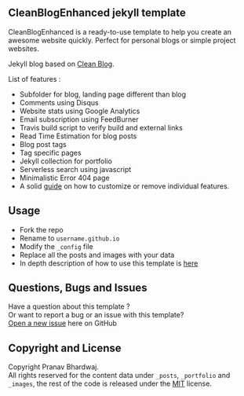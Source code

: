 ## CleanBlogEnhanced jekyll template

CleanBlogEnhanced is a ready-to-use template to help you create an awesome website quickly. Perfect for personal blogs or simple project websites.

Jekyll blog based on [Clean Blog](http://startbootstrap.com/template-overviews/clean-blog/).

List of features :
* Subfolder for blog, landing page different than blog
* Comments using Disqus
* Website stats using Google Analytics
* Email subscription using FeedBurner
* Travis build script to verify build and external links
* Read Time Estimation for blog posts
* Blog post tags
* Tag specific pages
* Jekyll collection for portfolio
* Serverless search using javascript
* Minimalistic Error 404 page
* A solid [guide](http://shikherverma.com/blog/Yet-Another-Jekyll-Blog) on how to customize or remove individual features.

## Usage

* Fork the repo
* Rename to `username.github.io`
* Modify the `_config` file
* Replace all the posts and images with your data
* In depth description of how to use this template is [here](http://shikherverma.com/blog/Yet-Another-Jekyll-Blog)

## Questions, Bugs and Issues

Have a question about this template ?  
Or want to report a bug or an issue with this template?  
[Open a new issue](https://github.com/Pranav1999/pranav1999.github.io/issues) here on GitHub

## Copyright and License

Copyright Pranav Bhardwaj.  
All rights reserved for the content data under `_posts`, `_portfolio` and `_images`, the rest of the code is released under the [MIT](https://github.com/Pranav1999/pranav1999.github.io/blob/master/LICENSE) license.
